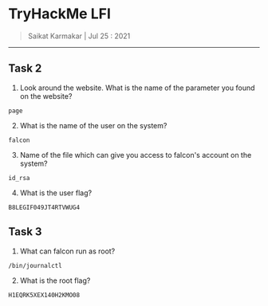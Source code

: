 # TryHackMe LFI

> Saikat Karmakar | Jul 25 : 2021

---

## Task 2

1. Look around the website. What is the name of the parameter you found on the website?
```
page
```
2. What is the name of the user on the system?
```
falcon
```
3. Name of the file which can give you access to falcon's account on the system?
```
id_rsa
```
4. What is the user flag?
```
B8LEGIF049JT4RTVWUG4
```

## Task 3

1. What can falcon run as root?
```
/bin/journalctl
```
2. What is the root flag?
```
H1EQRK5XEX140H2KMO08
```